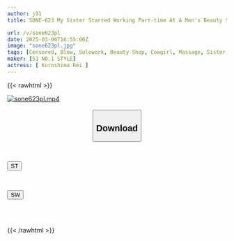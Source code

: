 ```yaml
---
author: j91
title: SONE-623 My Sister Started Working Part-time At A Men's Beauty Salon, But She's Been Practicing Her Erotic Massage Skills On My Body And It's Crazy! Rei Kuroshima

url: /v/sone623pl
date: 2025-03-06T16:55:00Z
image: "sone623pl.jpg"
tags: [Censored, Blow, Solowork, Beauty Shop, Cowgirl, Massage, Sister	]
maker: [S1 NO.1 STYLE]
actress: [ Kuroshima Rei ]
---
```



{{< rawhtml >}}

<div class="video" data-videoid="2Wb9MMZLm1tzKK">
    <a href="javascript:;">
        <img src="/v/sone623pl/sone623pl.jpg" width="WIDTH" height="HEIGHT" alt="sone623pl.mp4" loading="lazy">
    </a>
</div>

<script type="text/javascript" src="https://j91.asia/asset/on-demand-st.js"></script>

<br>
  <link rel="stylesheet" href="https://j91.asia/asset/bs5.css">
  
  <center>
  <button class="btn btn-primary" type="button" data-bs-toggle="collapse" data-bs-target=".multi-collapse" aria-expanded="false" aria-controls="multiCollapseExample1 multiCollapseExample2"><h2>Download</h2></button></center>
</p>
<div class="row">
  <div class="col">
    <div class="collapse multi-collapse" id="multiCollapseExample1">
      <div class="card card-body">
	      	      <br>
<div class="buttons">  
<p><a href="/v/sone623pl/st.html" target="_blank"><button class="btn-hover color-3"><i class="fa fa-download"></i> ST</button></a></p></div>
    </div>
  </div>
</div>
  <div class="col">
    <div class="collapse multi-collapse" id="multiCollapseExample2">
      <div class="card card-body">
	      <br>
<div class="buttons">
<p><a href="/v/sone623pl/sw.html" target="_blank"><button class="btn-hover color-2"><i class="fa fa-download"></i> SW</button></a></p></div>
<br><br>
      </div>
    </div>
  </div>
</div>

{{< /rawhtml >}}